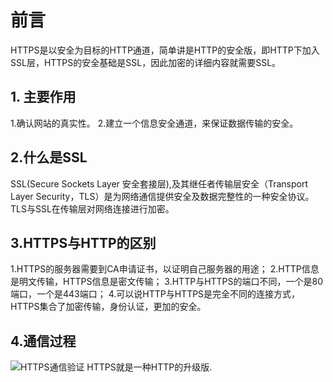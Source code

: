 # 前言
HTTPS是以安全为目标的HTTP通道，简单讲是HTTP的安全版，即HTTP下加入SSL层，HTTPS的安全基础是SSL，因此加密的详细内容就需要SSL。

## 1. 主要作用
1.确认网站的真实性。
2.建立一个信息安全通道，来保证数据传输的安全。

## 2.什么是SSL
SSL(Secure Sockets Layer 安全套接层),及其继任者传输层安全（Transport Layer Security，TLS）是为网络通信提供安全及数据完整性的一种安全协议。TLS与SSL在传输层对网络连接进行加密。

## 3.HTTPS与HTTP的区别
1.HTTPS的服务器需要到CA申请证书，以证明自己服务器的用途；
2.HTTP信息是明文传输，HTTPS信息是密文传输；
3.HTTP与HTTPS的端口不同，一个是80端口，一个是443端口；
4.可以说HTTP与HTTPS是完全不同的连接方式，HTTPS集合了加密传输，身份认证，更加的安全。

## 4.通信过程
![HTTPS通信验证](https://raw.githubusercontent.com/CrabappleProject/raspberry/master/extra/img/HTTPS通信验证.jpg)
HTTPS就是一种HTTP的升级版.